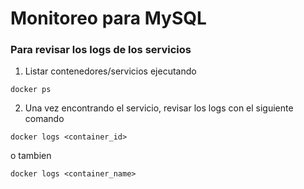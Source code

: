 # Monitoreo para MySQL

### Para revisar los logs de los servicios

1. Listar contenedores/servicios ejecutando
```
docker ps
```

2. Una vez encontrando el servicio, revisar los logs con el siguiente comando
```
docker logs <container_id> 
```
o tambien
```
docker logs <container_name>
```
